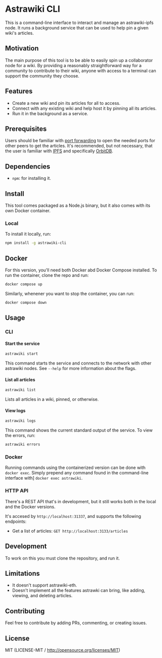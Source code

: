 # Astrawiki CLI

This is a command-line interface to interact and manage an astrawiki-ipfs node.
It runs a background service that can be used to help pin a given wiki's
articles.

## Motivation

The main purpose of this tool is to be able to easily spin up a collaborator
node for a wiki. By providing a reasonably straightforward way for a community
to contribute to their wiki, anyone with access to a terminal can support the
community they choose.

## Features

- Create a new wiki and pin its articles for all to access.
- Connect with any existing wiki and help host it by pinning all its articles.
- Run it in the background as a service.

## Prerequisites

Users should be familiar with [port
forwarding](https://en.wikipedia.org/wiki/Port_forwarding) to open the
needed ports for other peers to get the articles. It's recommended, but not
necessary, that the user is familiar with [IPFS](https://docs.ipfs.tech) and
specifically [OrbitDB](https://orbitdb.org).

## Dependencies

- `npm`: for installing it.

## Install

This tool comes packaged as a Node.js binary, but it also comes with its own
Docker container.

### Local

To install it locally, run:

```sh
npm install -g astrawiki-cli
```

## Docker

For this version, you'll need both Docker abd Docker Compose installed. To run
the container, clone the repo and run:

```sh
docker compose up
```

Similarly, whenener you want to stop the container, you can run:

```sh
docker compose down
```

## Usage

### CLI

#### Start the service

```sh
astrawiki start
```

This command starts the service and connects to the network with other
astrawiki nodes. See `--help` for more information about the flags.

#### List all articles

```sh
astrawiki list
```

Lists all articles in a wiki, pinned, or otherwise.

#### View logs

```sh
astrawiki logs
```

This command shows the current standard output of the service. To view the
errors, run:

```sh
astrawiki errors
```

### Docker

Running commands using the containerized version can be done with `docker
exec`. Simply prepend any command found in the command-line interface with]
`docker exec astrawiki`.

### HTTP API

There's a REST API that's in development, but it still works both in the local
and the Docker versions.

It's accesed by `http://localhost:31337`, and supports the following endpoints:

- Get a list of articles: `GET http://localhost:3133/articles`

## Development

To work on this you must clone the repository, and run it.

## Limitations

- It doesn't support astrawiki-eth.
- Doesn't implement all the features astrawki can bring, like adding, viewing,
  and deleting articles.

## Contributing

Feel free to contribute by adding PRs, commenting, or creating issues.

## License

MIT (LICENSE-MIT / http://opensource.org/licenses/MIT)


